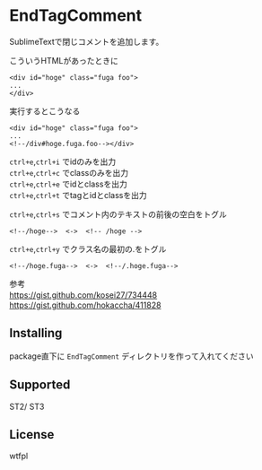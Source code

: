 EndTagComment
=============

SublimeTextで閉じコメントを追加します。

こういうHTMLがあったときに

```
<div id="hoge" class="fuga foo">
...
</div>
```

実行するとこうなる

```
<div id="hoge" class="fuga foo">
...
<!--/div#hoge.fuga.foo--></div>
```

`ctrl+e`,`ctrl+i` でidのみを出力  
`ctrl+e`,`ctrl+c` でclassのみを出力  
`ctrl+e`,`ctrl+e` でidとclassを出力  
`ctrl+e`,`ctrl+t` でtagとidとclassを出力  

`ctrl+e`,`ctrl+s` でコメント内のテキストの前後の空白をトグル

```
<!--/hoge-->  <->  <!-- /hoge -->
```

`ctrl+e`,`ctrl+y` でクラス名の最初の.をトグル

```
<!--/hoge.fuga-->  <->  <!--/.hoge.fuga-->
```

参考  
https://gist.github.com/kosei27/734448  　
https://gist.github.com/hokaccha/411828  


Installing
------

package直下に `EndTagComment` ディレクトリを作って入れてください


Supported
----------------

ST2/ ST3


License
----------

wtfpl
